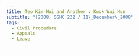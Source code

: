```yaml
---
title: Teo Kim Hui and Another v Kwok Wai Hon
subtitle: "[2008] SGHC 232 / 11\_December\_2008"
tags:
  - Civil Procedure
  - Appeals
  - Leave

---
```


